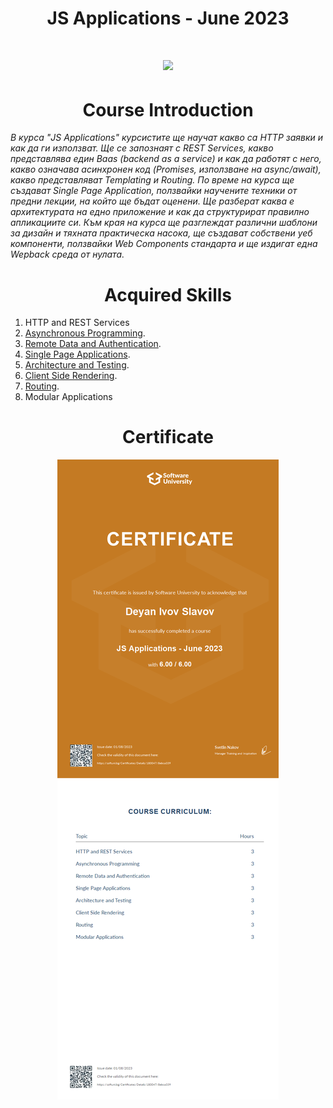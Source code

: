 <h1 align="center"> JS Applications - June 2023  <h1>

<p align="center">
  <a href="https://softuni.bg/trainings/4103/js-applications-june-2023">
    <img src="https://github.com/didoslavov/SoftUni-Progress/blob/main/recources/68747470733a2f2f692e696d6775722e636f6d2f6172417238675a2e706e67.png?raw=true" />
  </a>
<p>

<h1 align="center">Course Introduction</h1>

<p><i>В курса "JS Applications" курсистите ще научат какво сa HTTP заявки и как да ги използват. Ще се запознаят с REST Services, какво представлява един Baas (backend as a service) и как да работят с него, какво означава асинхронен код (Promises, използване на async/await), какво представляват Templating и Routing. По време на курса ще създават Single Page Application, ползвайки научените техники от предни лекции, на който ще бъдат оценени. Ще разберат каква е архитектурата на едно приложение и как да структурират правилно апликациите си. Към края на курса ще разглеждат различни шаблони за дизайн и тяхната практическа насока, ще създават собствени уеб компоненти, ползвайки Web Components стандарта и ще издигат една Wepback среда от нулата.</i></p>

<h1 align="center">Acquired Skills</h1>

1. HTTP and REST Services
2. [Asynchronous Programming](https://github.com/didoslavov/SoftUni-Progress/tree/main/Javascript%20Applications/Asynchronous%20Programming).
3. [Remote Data and Authentication](https://github.com/didoslavov/SoftUni-Progress/tree/main/Javascript%20Applications/Data%20and%20Authentication).
4. [Single Page Applications](https://github.com/didoslavov/SoftUni-Progress/tree/main/Javascript%20Applications/Single%20Page%20Applications).
5. [Architecture and Testing](https://github.com/didoslavov/SoftUni-Progress/tree/main/Javascript%20Applications/Architecture%20and%20Testing).
6. [Client Side Rendering](https://github.com/didoslavov/SoftUni-Progress/tree/main/Javascript%20Applications/Client%20Side%20Rendering).
7. [Routing](https://github.com/didoslavov/SoftUni-Progress/tree/main/Javascript%20Applications/Routing).
8. Modular Applications

<h1 align="center">Certificate</h1>

<p align="center">
<img src="https://github.com/didoslavov/SoftUni-Progress/blob/main/recources/applications.jpeg?raw=true" />
</p>
